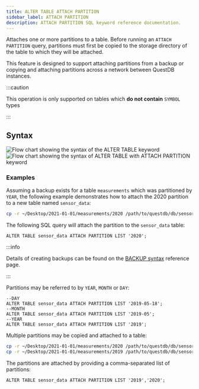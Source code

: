 ```yaml
---
title: ALTER TABLE ATTACH PARTITION
sidebar_label: ATTACH PARTITION
description: ATTACH PARTITION SQL keyword reference documentation.
---
```


Attaches one or more partitions to a table. Before running an `ATTACH PARTITION`
query, partitions must first be copied to the storage directory of the table to
which they will be attached.

This feature is designed to support attaching partitions from a backup or
copying and attaching partitions across a network between QuestDB instances.

:::caution

This operation is only supported on tables which **do not contain** `SYMBOL`
types

:::

## Syntax

![Flow chart showing the syntax of the ALTER TABLE keyword](/img/docs/diagrams/alterTable.svg)
![Flow chart showing the syntax of ALTER TABLE with ATTACH PARTITION keyword](/img/docs/diagrams/alterTableAttachPartition.svg)

### Examples

Assuming a backup exists for a table `measurements` which was partitioned by
`YEAR`, the following example demonstrates how to attach the 2020 partition to a
new table named `sensor_data`:

```bash title="Copying the 2020 partition to the sensor_data table"
cp -r ~/Desktop/2021-01-01/measurements/2020 /path/to/questdb/db/sensor_data/
```

The following SQL query will attach the partition to the `sensor_data` table:

```questdb-sql
ALTER TABLE sensor_data ATTACH PARTITION LIST '2020';
```

:::info

Details of creating backups can be found on the
[BACKUP syntax](/docs/reference/sql/backup/) reference page.

:::

Partitions may be referred to by `YEAR`, `MONTH` or `DAY`:

```questdb-sql title="Attach a partition by name"
--DAY
ALTER TABLE sensor_data ATTACH PARTITION LIST '2019-05-18';
--MONTH
ALTER TABLE sensor_data ATTACH PARTITION LIST '2019-05';
--YEAR
ALTER TABLE sensor_data ATTACH PARTITION LIST '2019';
```

Multiple partitions may be copied and attached to a table:

```bash title="Copying multiple partitions to the sensor_data table"
cp -r ~/Desktop/2021-01-01/measurements/2020 /path/to/questdb/db/sensor_data/
cp -r ~/Desktop/2021-01-01/measurements/2019 /path/to/questdb/db/sensor_data/
```

The partitions are attached by providing a comma-separated list of partitions:

```questdb-sql title="Attach multiple partitions"
ALTER TABLE sensor_data ATTACH PARTITION LIST '2019','2020';
```
